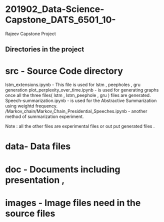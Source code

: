 # 201902_Data-Science-Capstone_DATS_6501_10-
Rajeev Capstone Project  

## Directories in the project 

# src - Source Code directory

lstm_extensions.ipynb - This file is used for lstm , peepholes , gru generation 
plot_perplexity_over_time.ipynb - is used for generating graphs once all the three files( lstm , lstm_peephole , gru ) files are generated. 
Speech-summarization.ipynb - is used for the Abstractive Summarization using weightd frequency. 
/Markov_chain/Markov_Chain_Presidential_Speeches.ipynb - another method of summarization experiment.

Note : all the other files are experimental files or out put generated files . 


# data- Data files 


# doc - Documents including presentation ,


# images - Image files need in the source files 


